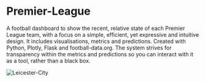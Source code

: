 # Premier-League

A football dashboard to show the recent, relative state of each Premier League team, with a focus on a simple, efficient, yet expressive and intuitive design. It includes visualisations, metrics and predictions. Created with Python, Plotly, Flask and football-data.org. The system strives for transparency within the metrics and predictions so you can interact with it as a tool, rather than a black box.

![Leicester-City](https://user-images.githubusercontent.com/41476809/115970455-5bb1d780-a53a-11eb-88fc-9c5a697cbc76.png)
